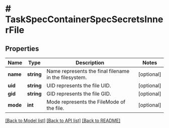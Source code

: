 # # TaskSpecContainerSpecSecretsInnerFile

## Properties

Name | Type | Description | Notes
------------ | ------------- | ------------- | -------------
**name** | **string** | Name represents the final filename in the filesystem. | [optional]
**uid** | **string** | UID represents the file UID. | [optional]
**gid** | **string** | GID represents the file GID. | [optional]
**mode** | **int** | Mode represents the FileMode of the file. | [optional]

[[Back to Model list]](../../README.md#models) [[Back to API list]](../../README.md#endpoints) [[Back to README]](../../README.md)
